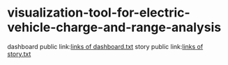 # visualization-tool-for-electric-vehicle-charge-and-range-analysis
dashboard public link:[links of dashboard.txt](https://github.com/Selvameenas/visualization-tool-for-electric-vehicle-charge-and-range-analysis/files/11235702/links.of.dashboard.txt)
story public link:[links of story.txt](https://github.com/Selvameenas/visualization-tool-for-electric-vehicle-charge-and-range-analysis/files/11235709/links.of.story.txt)
